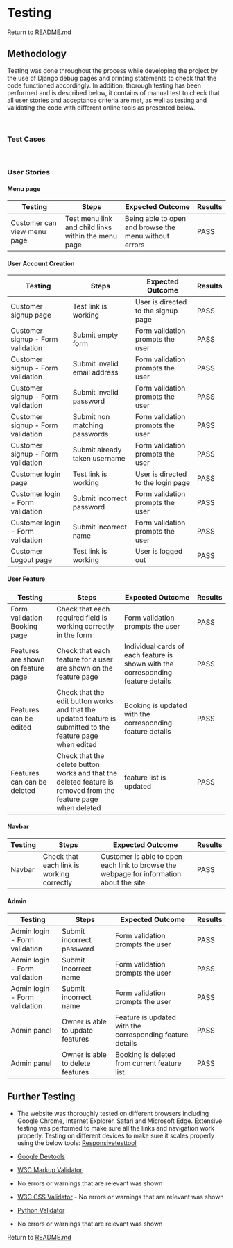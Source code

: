 # Testing

Return to [README.md](/README.md)

## Methodology

Testing was done throughout the process while developing the project by the use of Django debug pages and printing statements to check that the code functioned accordingly. In addition, thorough testing has been performed and is described below, it contains of manual test to check that all user stories and acceptance criteria are met, as well as testing and validating the code with different online tools as presented below.

&nbsp;

### Test Cases

&nbsp;

### User Stories

#### Menu page

| Testing                     | Steps                                               | Expected Outcome                                      | Results |
| --------------------------- | --------------------------------------------------- | ----------------------------------------------------- | ------- |
| Customer can view menu page | Test menu link and child links within the menu page | Being able to open and browse the menu without errors | PASS    |

#### User Account Creation

| Testing                           | Steps                         | Expected Outcome                    | Results |
| --------------------------------- | ----------------------------- | ----------------------------------- | ------- |
| Customer signup page              | Test link is working          | User is directed to the signup page | PASS    |
| Customer signup - Form validation | Submit empty form             | Form validation prompts the user    | PASS    |
| Customer signup - Form validation | Submit invalid email address  | Form validation prompts the user    | PASS    |
| Customer signup - Form validation | Submit invalid password       | Form validation prompts the user    | PASS    |
| Customer signup - Form validation | Submit non matching passwords | Form validation prompts the user    | PASS    |
| Customer signup - Form validation | Submit already taken username | Form validation prompts the user    | PASS    |
| Customer login page               | Test link is working          | User is directed to the login page  | PASS    |
| Customer login - Form validation  | Submit incorrect password     | Form validation prompts the user    | PASS    |
| Customer login - Form validation  | Submit incorrect name         | Form validation prompts the user    | PASS    |
| Customer Logout page              | Test link is working          | User is logged out                  | PASS    |

#### User Feature

| Testing                            | Steps                                                                                                         | Expected Outcome                                                                 | Results |
| ---------------------------------- | ------------------------------------------------------------------------------------------------------------- | -------------------------------------------------------------------------------- | ------- |
| Form validation Booking page       | Check that each required field is working correctly in the form                                               | Form validation prompts the user                                                 | PASS    |
| Features are shown on feature page | Check that each feature for a user are shown on the feature page                                              | Individual cards of each feature is shown with the corresponding feature details | PASS    |
| Features can be edited             | Check that the edit button works and that the updated feature is submitted to the feature page when edited    | Booking is updated with the corresponding feature details                        | PASS    |
| Features can can be deleted        | Check that the delete button works and that the deleted feature is removed from the feature page when deleted | feature list is updated                                                          | PASS    |

#### Navbar

| Testing | Steps                                     | Expected Outcome                                                                        | Results |
| ------- | ----------------------------------------- | --------------------------------------------------------------------------------------- | ------- |
| Navbar  | Check that each link is working correctly | Customer is able to open each link to browse the webpage for information about the site | PASS    |

#### Admin

| Testing                       | Steps                            | Expected Outcome                                          | Results |
| ----------------------------- | -------------------------------- | --------------------------------------------------------- | ------- |
| Admin login - Form validation | Submit incorrect password        | Form validation prompts the user                          | PASS    |
| Admin login - Form validation | Submit incorrect name            | Form validation prompts the user                          | PASS    |
| Admin login - Form validation | Submit incorrect name            | Form validation prompts the user                          | PASS    |
| Admin panel                   | Owner is able to update features | Feature is updated with the corresponding feature details | PASS    |
| Admin panel                   | Owner is able to delete features | Booking is deleted from current feature list              | PASS    |

## Further Testing

- The website was thoroughly tested on different browsers including Google Chrome, Internet Explorer, Safari and Microsoft Edge. Extensive testing was performed to make sure all the links and navigation work properly. Testing on different devices to make sure it scales properly using the below tools:
  [Responsivetesttool](http://responsivetesttool.com/)
- [Google Devtools](https://developer.chrome.com/docs/devtools/open/)

- [W3C Markup Validator](https://validator.w3.org/nu/)
- No errors or warnings that are relevant was shown

- [W3C CSS Validator](https://jigsaw.w3.org/css-validator/) - No errors or warnings that are relevant was shown

- [Python Validator](https://extendsclass.com/python-tester.html#:~:text=To%20check%20your%20code%2C%20you,use%20this%20python%20checker%20tool.)
- No errors or warnings that are relevant was shown

Return to [README.md](/README.md)
